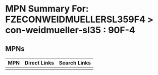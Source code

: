



# MPN Summary For: FZECONWEIDMUELLERSL359F4 > con-weidmueller-sl35 : 90F-4

## MPNs
  

|MPN|Direct Links|Search Links|
| :--- | :--- | :--- |
||||
